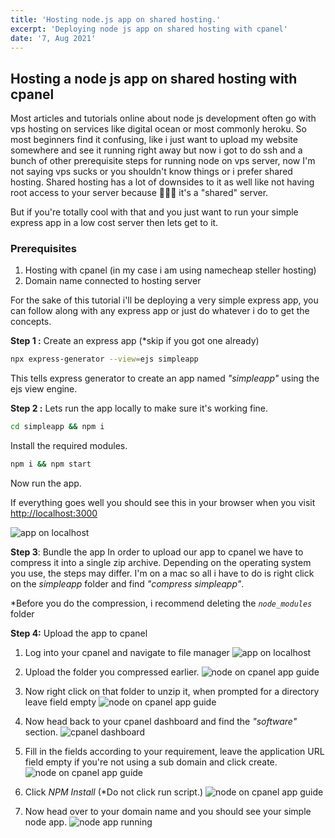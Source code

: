 ```yaml
---
title: 'Hosting node.js app on shared hosting.'
excerpt: 'Deploying node js app on shared hosting with cpanel'
date: '7, Aug 2021'
---
```


## Hosting a node js app on shared hosting with cpanel

Most articles and tutorials online about node js development often go with vps hosting on services like digital ocean or most commonly heroku.
So most beginners find it confusing, like i just want to upload my website somewhere and see it running right away but now i got to do ssh and a bunch of other prerequisite steps for running node on vps server, now I'm not saying vps sucks or you shouldn't know things or i prefer shared hosting.
Shared hosting has a lot of downsides to it as well like not having root access to your server because 🤷🏽‍♂️ it's a "shared" server.

But if you're totally cool with that and you just want to run your simple express app in a low cost server then lets get to it.

### **Prerequisites**

1. Hosting with cpanel (in my case i am using namecheap steller hosting)
2. Domain name connected to hosting server

For the sake of this tutorial i'll be deploying a very simple express app, you can follow along with any express app or just do whatever i do to get the concepts.

**Step 1 :** Create an express app (\*skip if you got one already)

```sh
npx express-generator --view=ejs simpleapp
```

This tells express generator to create an app named _"simpleapp"_ using the ejs view engine.

**Step 2 :** Lets run the app locally to make sure it's working fine.

```sh
cd simpleapp && npm i
```

Install the required modules.

```sh
npm i && npm start
```

Now run the app.

If everything goes well you should see this in your browser when you visit [http://localhost:3000](http://localhost:3000)

![app on localhost](/posts/nodejs-on-cpanel-01.png)

**Step 3**: Bundle the app
In order to upload our app to cpanel we have to compress it into a single zip archive.
Depending on the operating system you use, the steps may differ. I'm on a mac so all i have to do is right click on the _simpleapp_ folder and find _"compress simpleapp"_.

\*Before you do the compression, i recommend deleting the _`node_modules`_ folder

**Step 4:** Upload the app to cpanel

1. Log into your cpanel and navigate to file manager
   ![app on localhost](/posts/nodejs-on-cpanel-02.png)

2. Upload the folder you compressed earlier.
   ![node on cpanel app guide](/posts/nodejs-on-cpanel-03.png)

3. Now right click on that folder to unzip it, when prompted for a directory leave field empty
   ![node on cpanel app guide](/posts/nodejs-on-cpanel-04.png)

4. Now head back to your cpanel dashboard and find the _"software"_ section.
   ![cpanel dashboard](/posts/nodejs-on-cpanel-08.png)

5. Fill in the fields according to your requirement, leave the application URL field empty if you're not using a sub domain and click create.
   ![node on cpanel app guide](/posts/nodejs-on-cpanel-05.png)

6. Click _NPM Install_ (\*Do not click run script.)
   ![node on cpanel app guide](/posts/nodejs-on-cpanel-06.png)

7. Now head over to your domain name and you should see your simple node app.
   ![node app running ](/posts/nodejs-on-cpanel-07.png)
